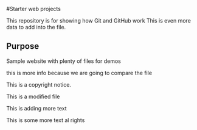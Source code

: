 #Starter web projects


This repository is for showing how Git and GitHub work
This is even more data to add into the file. 
## Purpose



Sample website with plenty of files for demos

this is more info because we are going to compare the file 

This is a copyright notice.



This is a modified file


This is adding more text


This is some more text al rights 
